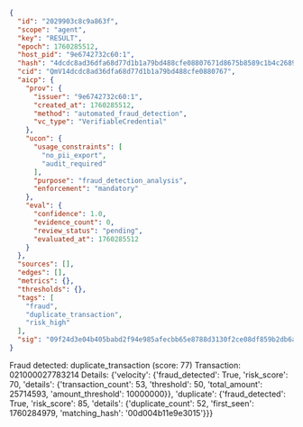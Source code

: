 ```json
{
  "id": "2029903c8c9a863f",
  "scope": "agent",
  "key": "RESULT",
  "epoch": 1760285512,
  "host_pid": "9e6742732c60:1",
  "hash": "4dcdc8ad36dfa68d77d1b1a79bd488cfe08807671d8675b8589c1b4c2689afec",
  "cid": "QmV14dcdc8ad36dfa68d77d1b1a79bd488cfe0880767",
  "aicp": {
    "prov": {
      "issuer": "9e6742732c60:1",
      "created_at": 1760285512,
      "method": "automated_fraud_detection",
      "vc_type": "VerifiableCredential"
    },
    "ucon": {
      "usage_constraints": [
        "no_pii_export",
        "audit_required"
      ],
      "purpose": "fraud_detection_analysis",
      "enforcement": "mandatory"
    },
    "eval": {
      "confidence": 1.0,
      "evidence_count": 0,
      "review_status": "pending",
      "evaluated_at": 1760285512
    }
  },
  "sources": [],
  "edges": [],
  "metrics": {},
  "thresholds": {},
  "tags": [
    "fraud",
    "duplicate_transaction",
    "risk_high"
  ],
  "sig": "09f24d3e04b405babd2f94e985afecbb65e8788d3130f2ce08df859b2db6a56a"
}
```

Fraud detected: duplicate_transaction (score: 77)
Transaction: 021000027783214
Details: {'velocity': {'fraud_detected': True, 'risk_score': 70, 'details': {'transaction_count': 53, 'threshold': 50, 'total_amount': 25714593, 'amount_threshold': 10000000}}, 'duplicate': {'fraud_detected': True, 'risk_score': 85, 'details': {'duplicate_count': 52, 'first_seen': 1760284979, 'matching_hash': '00d004b11e9e3015'}}}